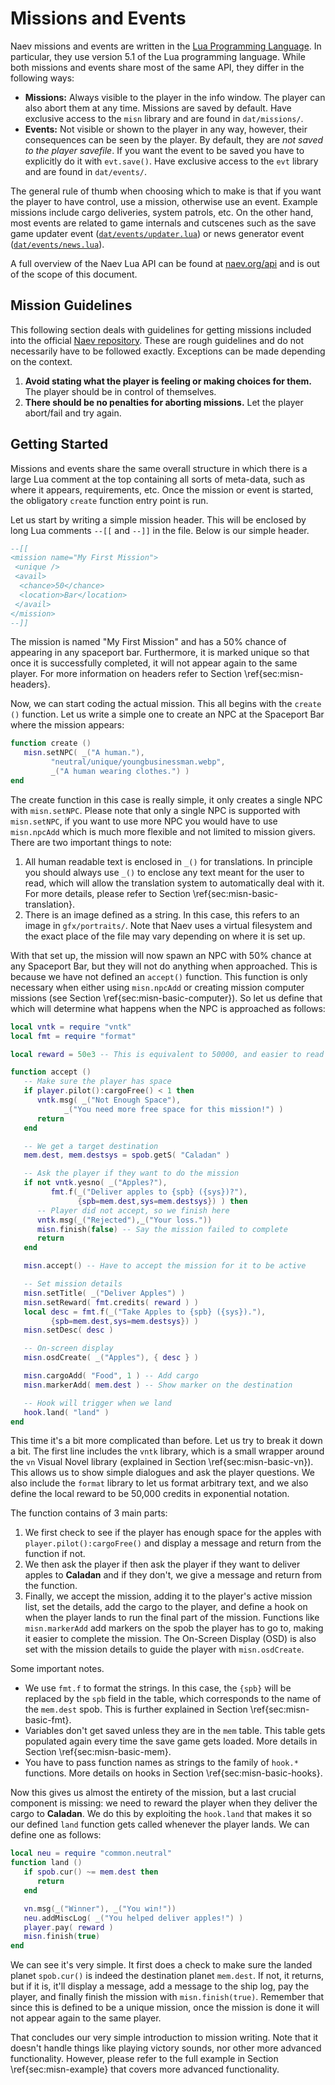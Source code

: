 # Missions and Events

Naev missions and events are written in the [Lua Programming Language](https://www.lua.org).
In particular, they use version 5.1 of the Lua programming language.
While both missions and events share most of the same API, they differ in the following ways:

* **Missions:** Always visible to the player in the info window. The player can also abort them at any time. Missions are saved by default. Have exclusive access to the `misn` library and are found in `dat/missions/`.
* **Events:** Not visible or shown to the player in any way, however, their consequences can be seen by the player. By default, they are *not saved to the player savefile*. If you want the event to be saved you have to explicitly do it with `evt.save()`. Have exclusive access to the `evt` library and are found in `dat/events/`.

The general rule of thumb when choosing which to make is that if you want the player to have control, use a mission, otherwise use an event.
Example missions include cargo deliveries, system patrols, etc.
On the other hand, most events are related to game internals and cutscenes such as the save game updater event ([`dat/events/updater.lua`](https://github.com/naev/naev/blob/main/dat/events/updater.lua)) or news generator event ([`dat/events/news.lua`](https://github.com/naev/naev/blob/main/dat/events/news.lua)).

A full overview of the Naev Lua API can be found at [naev.org/api](https://naev.org/api) and is out of the scope of this document.

## Mission Guidelines

This following section deals with guidelines for getting missions included into the official [Naev repository](https://github.com/naev/naev). These are rough guidelines and do not necessarily have to be followed exactly. Exceptions can be made depending on the context.

1. **Avoid stating what the player is feeling or making choices for them.** The player should be in control of themselves.
1. **There should be no penalties for aborting missions.** Let the player abort/fail and try again.

## Getting Started

Missions and events share the same overall structure in which there is a large Lua comment at the top containing all sorts of meta-data, such as where it appears, requirements, etc.
Once the mission or event is started, the obligatory `create` function entry point is run.

Let us start by writing a simple mission header. This will be enclosed by long Lua comments `--[[` and `--]]` in the file. Below is our simple header.

```lua
--[[
<mission name="My First Mission">
 <unique />
 <avail>
  <chance>50</chance>
  <location>Bar</location>
 </avail>
</mission>
--]]
```

The mission is named "My First Mission" and has a 50\% chance of appearing in any spaceport bar. Furthermore, it is marked unique so that once it is successfully completed, it will not appear again to the same player. For more information on headers refer to Section \ref{sec:misn-headers}.

Now, we can start coding the actual mission. This all begins with the `create ()` function. Let us write a simple one to create an NPC at the Spaceport Bar where the mission appears:

```lua
function create ()
   misn.setNPC( _("A human."),
         "neutral/unique/youngbusinessman.webp",
         _("A human wearing clothes.") )
end
```

The create function in this case is really simple, it only creates a single NPC with `misn.setNPC`. Please note that only a single NPC is supported with `misn.setNPC`, if you want to use more NPC you would have to use `misn.npcAdd` which is much more flexible and not limited to mission givers. There are two important things to note:

1. All human readable text is enclosed in `_()` for translations. In principle you should always use `_()` to enclose any text meant for the user to read, which will allow the translation system to automatically deal with it. For more details, please refer to Section \ref{sec:misn-basic-translation}.
1. There is an image defined as a string. In this case, this refers to an image in `gfx/portraits/`. Note that Naev uses a virtual filesystem and the exact place of the file may vary depending on where it is set up.

With that set up, the mission will now spawn an NPC with 50% chance at any Spaceport Bar, but they will not do anything when approached. This is because we have not defined an `accept()` function. This function is only necessary when either using `misn.npcAdd` or creating mission computer missions (see Section \ref{sec:misn-basic-computer}). So let us define that which will determine what happens when the NPC is approached as follows:

```lua
local vntk = require "vntk"
local fmt = require "format"

local reward = 50e3 -- This is equivalent to 50000, and easier to read

function accept ()
   -- Make sure the player has space
   if player.pilot():cargoFree() < 1 then
      vntk.msg( _("Not Enough Space"),
            _("You need more free space for this mission!") )
      return
   end

   -- We get a target destination
   mem.dest, mem.destsys = spob.getS( "Caladan" )

   -- Ask the player if they want to do the mission
   if not vntk.yesno( _("Apples?"),
         fmt.f(_("Deliver apples to {spb} ({sys})?"),
               {spb=mem.dest,sys=mem.destsys}) ) then
      -- Player did not accept, so we finish here
      vntk.msg(_("Rejected"),_("Your loss."))
      misn.finish(false) -- Say the mission failed to complete
      return
   end

   misn.accept() -- Have to accept the mission for it to be active

   -- Set mission details
   misn.setTitle( _("Deliver Apples") )
   misn.setReward( fmt.credits( reward ) )
   local desc = fmt.f(_("Take Apples to {spb} ({sys})."),
         {spb=mem.dest,sys=mem.destsys}) )
   misn.setDesc( desc )

   -- On-screen display
   misn.osdCreate( _("Apples"), { desc } )

   misn.cargoAdd( "Food", 1 ) -- Add cargo
   misn.markerAdd( mem.dest ) -- Show marker on the destination

   -- Hook will trigger when we land
   hook.land( "land" )
end
```

This time it's a bit more complicated than before. Let us try to break it down a bit. The first line includes the `vntk` library, which is a small wrapper around the `vn` Visual Novel library (explained in Section \ref{sec:misn-basic-vn}). This allows us to show simple dialogues and ask the player questions. We also include the `format` library to let us format arbitrary text, and we also define the local reward to be 50,000 credits in exponential notation.

The function contains of 3 main parts:

1. We first check to see if the player has enough space for the apples with `player.pilot():cargoFree()` and display a message and return from the function if not.
1. We then ask the player if then ask the player if they want to deliver apples to **Caladan** and if they don't, we give a message and return from the function.
1. Finally, we accept the mission, adding it to the player's active mission list, set the details, add the cargo to the player, and define a hook on when the player lands to run the final part of the mission. Functions like `misn.markerAdd` add markers on the spob the player has to go to, making it easier to complete the mission. The On-Screen Display (OSD) is also set with the mission details to guide the player with `misn.osdCreate`.

Some important notes.

* We use `fmt.f` to format the strings. In this case, the `{spb}` will be replaced by the `spb` field in the table, which corresponds to the name of the `mem.dest` spob. This is further explained in Section \ref{sec:misn-basic-fmt}.
* Variables don't get saved unless they are in the `mem` table. This table gets populated again every time the save game gets loaded. More details in Section \ref{sec:misn-basic-mem}.
* You have to pass function names as strings to the family of `hook.*` functions. More details on hooks in Section \ref{sec:misn-basic-hooks}.

Now this gives us almost the entirety of the mission, but a last crucial component is missing: we need to reward the player when they deliver the cargo to **Caladan**. We do this by exploiting the `hook.land` that makes it so our defined `land` function gets called whenever the player lands. We can define one as follows:

```lua
local neu = require "common.neutral"
function land ()
   if spob.cur() ~= mem.dest then
      return
   end

   vn.msg(_("Winner"), _("You win!"))
   neu.addMiscLog( _("You helped deliver apples!") )
   player.pay( reward )
   misn.finish(true)
end
```

We can see it's very simple. It first does a check to make sure the landed planet `spob.cur()` is indeed the destination planet `mem.dest`. If not, it returns, but if it is, it'll display a message, add a message to the ship log, pay the player, and finally finish the mission with `misn.finish(true)`. Remember that since this is defined to be a unique mission, once the mission is done it will not appear again to the same player.

That concludes our very simple introduction to mission writing. Note that it doesn't handle things like playing victory sounds, nor other more advanced functionality. However, please refer to the full example in Section \ref{sec:misn-example} that covers more advanced functionality.
